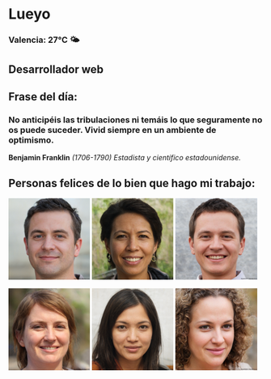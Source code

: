 # Lueyo
### Valencia:  27°C 🌤️
## Desarrollador web
## Frase del día:
<!-- START QUOTE -->
### No anticipéis las tribulaciones ni temáis lo que seguramente no os puede suceder. Vivid siempre en un ambiente de optimismo.
**Benjamin Franklin** *(1706-1790) Estadista y científico estadounidense.*
<!-- END QUOTE -->






## Personas felices de lo bien que hago mi trabajo:

<p float="left">
  <img src="src/image_0.png" width="32%" />
  <img src="src/image_1.png" width="32%" /> 
  <img src="src/image_2.png" width="32%" />
</p>
<p float="left">
  <img src="src/image_3.png" width="32%" />
  <img src="src/image_4.png" width="32%" /> 
  <img src="src/image_5.png" width="32%" />
</p>

